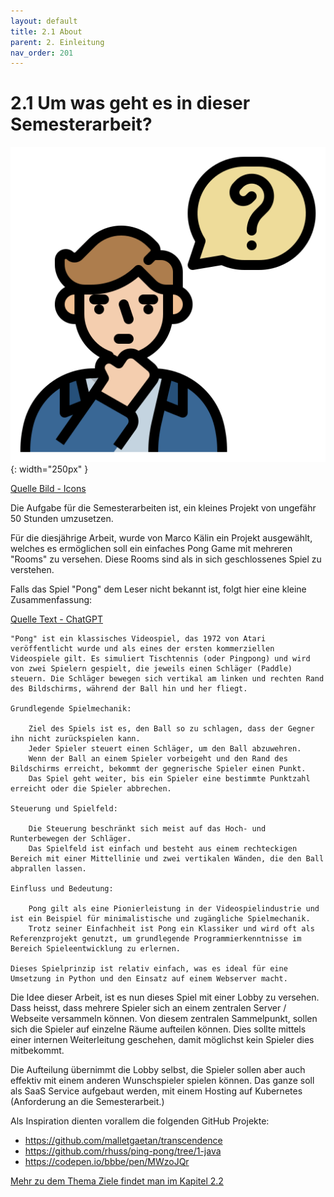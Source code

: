 ```yaml
---
layout: default
title: 2.1 About
parent: 2. Einleitung
nav_order: 201
---
```


# 2.1 Um was geht es in dieser Semesterarbeit?

![Question](../ressources/icons/question.png){: width="250px" }

[Quelle Bild - Icons](../anhang/600-quellen.html#64-icons)

Die Aufgabe für die Semesterarbeiten ist, ein kleines Projekt von ungefähr 50 Stunden umzusetzen.

Für die diesjährige Arbeit, wurde von Marco Kälin ein Projekt ausgewählt, welches es ermöglichen soll ein einfaches Pong Game mit mehreren "Rooms" zu versehen. Diese Rooms sind als in sich geschlossenes Spiel zu verstehen.

Falls das Spiel "Pong" dem Leser nicht bekannt ist, folgt hier eine kleine Zusammenfassung:

[Quelle Text - ChatGPT](../anhang/600-quellen.html#621-chat-gpt)

```text
"Pong" ist ein klassisches Videospiel, das 1972 von Atari veröffentlicht wurde und als eines der ersten kommerziellen Videospiele gilt. Es simuliert Tischtennis (oder Pingpong) und wird von zwei Spielern gespielt, die jeweils einen Schläger (Paddle) steuern. Die Schläger bewegen sich vertikal am linken und rechten Rand des Bildschirms, während der Ball hin und her fliegt.

Grundlegende Spielmechanik:

    Ziel des Spiels ist es, den Ball so zu schlagen, dass der Gegner ihn nicht zurückspielen kann.
    Jeder Spieler steuert einen Schläger, um den Ball abzuwehren.
    Wenn der Ball an einem Spieler vorbeigeht und den Rand des Bildschirms erreicht, bekommt der gegnerische Spieler einen Punkt.
    Das Spiel geht weiter, bis ein Spieler eine bestimmte Punktzahl erreicht oder die Spieler abbrechen.

Steuerung und Spielfeld:

    Die Steuerung beschränkt sich meist auf das Hoch- und Runterbewegen der Schläger.
    Das Spielfeld ist einfach und besteht aus einem rechteckigen Bereich mit einer Mittellinie und zwei vertikalen Wänden, die den Ball abprallen lassen.

Einfluss und Bedeutung:

    Pong gilt als eine Pionierleistung in der Videospielindustrie und ist ein Beispiel für minimalistische und zugängliche Spielmechanik.
    Trotz seiner Einfachheit ist Pong ein Klassiker und wird oft als Referenzprojekt genutzt, um grundlegende Programmierkenntnisse im Bereich Spieleentwicklung zu erlernen.

Dieses Spielprinzip ist relativ einfach, was es ideal für eine Umsetzung in Python und den Einsatz auf einem Webserver macht.
```

Die Idee dieser Arbeit, ist es nun dieses Spiel mit einer Lobby zu versehen. Dass heisst, dass mehrere Spieler sich an einem zentralen Server / Webseite versammeln können. Von diesem zentralen Sammelpunkt, sollen sich die Spieler auf einzelne Räume aufteilen können. Dies sollte mittels einer internen Weiterleitung geschehen, damit möglichst kein Spieler dies mitbekommt.

Die Aufteilung übernimmt die Lobby selbst, die Spieler sollen aber auch effektiv mit einem anderen Wunschspieler spielen können. Das ganze soll als SaaS Service aufgebaut werden, mit einem Hosting auf Kubernetes (Anforderung an die Semesterarbeit.)

Als Inspiration dienten vorallem die folgenden GitHub Projekte:

* <https://github.com/malletgaetan/transcendence>
* <https://github.com/rhuss/ping-pong/tree/1-java>
* <https://codepen.io/bbbe/pen/MWzoJQr>

[Mehr zu dem Thema Ziele findet man im Kapitel 2.2](./202-ziele.html)
